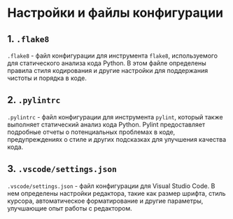 # Настройки и файлы конфигурации

## 1. `.flake8`

`.flake8` - файл конфигурации для инструмента `flake8`, используемого для статического анализа кода Python. В этом файле определены правила стиля кодирования и другие настройки для поддержания чистоты и порядка в коде.

## 2. `.pylintrc`

`.pylintrc` - файл конфигурации для инструмента `pylint`, который также выполняет статический анализ кода Python. Pylint предоставляет подробные отчеты о потенциальных проблемах в коде, предупреждениях о стиле и других подсказках для улучшения качества кода.

## 3. `.vscode/settings.json`

`.vscode/settings.json` - файл конфигурации для Visual Studio Code. В нем определены настройки редактора, такие как размер шрифта, стиль курсора, автоматическое форматирование и другие параметры, улучшающие опыт работы с редактором.
